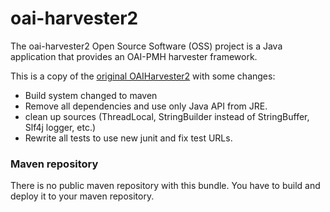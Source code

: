 # oai-harvester2

The oai-harvester2 Open Source Software (OSS) project is a Java application that provides an OAI-PMH harvester framework.

This is a copy of the [original OAIHarvester2](http://www.oclc.org/research/activities/oaiharvester2.html) with some changes:
-   Build system changed to maven
-   Remove all dependencies and use only Java API from JRE.
-   clean up sources (ThreadLocal, StringBuilder instead of StringBuffer, Slf4j logger, etc.)
-   Rewrite all tests to use new junit and fix test URLs.

### Maven repository
There is no public maven repository with this bundle. You have to build and deploy it to your maven repository.
